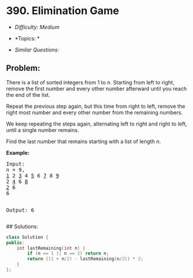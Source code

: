 # 390. Elimination Game

* *Difficulty: Medium*

* *Topics: *

* *Similar Questions:*

## Problem:

<p>
There is a list of sorted integers from 1 to <i>n</i>. Starting from left to right, remove the first number and every other number afterward until you reach the end of the list.</p>

<p>Repeat the previous step again, but this time from right to left, remove the right most number and every other number from the remaining numbers.</p>

<p>We keep repeating the steps again, alternating left to right and right to left, until a single number remains.</p>

<p>Find the last number that remains starting with a list of length <i>n</i>.</p>

<p><b>Example:</b>
<pre>
Input:
n = 9,
<u>1</u> 2 <u>3</u> 4 <u>5</u> 6 <u>7</u> 8 <u>9</u>
2 <u>4</u> 6 <u>8</u>
<u>2</u> 6
6

Output:
6
</pre>
</p>
## Solutions:

```c++
class Solution {
public:
    int lastRemaining(int n) {
        if (n == 1 || n == 2) return n; 
        return ((1 + n/2) - lastRemaining(n/2)) * 2;
    }
};
```
